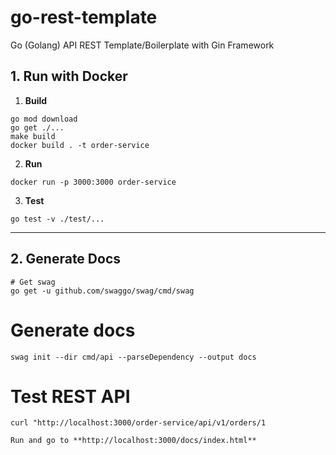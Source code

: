 # go-rest-template
Go (Golang) API REST Template/Boilerplate with Gin Framework

## 1. Run with Docker

1. **Build**

```shell script
go mod download
go get ./...
make build
docker build . -t order-service
```

2. **Run**

```shell script
docker run -p 3000:3000 order-service
```

3. **Test**

```shell script
go test -v ./test/...
```
_______

## 2. Generate Docs

```shell script
# Get swag
go get -u github.com/swaggo/swag/cmd/swag
```

# Generate docs
```
swag init --dir cmd/api --parseDependency --output docs
```


# Test REST API
```
curl "http://localhost:3000/order-service/api/v1/orders/1
```


```
Run and go to **http://localhost:3000/docs/index.html**
```
